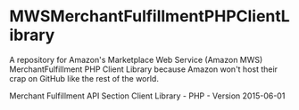 # MWSMerchantFulfillmentPHPClientLibrary
A repository for Amazon's Marketplace Web Service (Amazon MWS) MerchantFulfillment PHP Client Library because Amazon won't host their crap on GitHub like the rest of the world.

Merchant Fulfillment API Section Client Library - PHP - Version 2015-06-01
